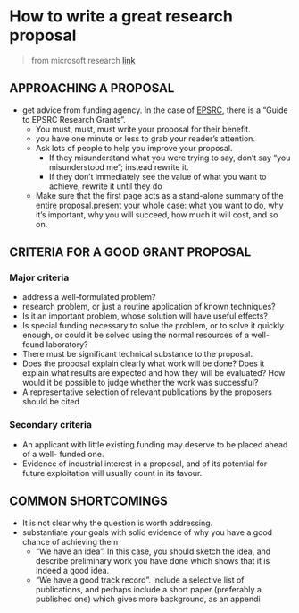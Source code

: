 # How to write a great research proposal
>  from microsoft research [link](https://www.microsoft.com/en-us/research/academic-program/how-to-write-a-great-research-proposal/)
## APPROACHING A PROPOSAL
- get advice from funding agency. In the case of [EPSRC](https://epsrc.ukri.org), there is a “Guide to EPSRC Research Grants”. 
    - You must, must, must write your proposal for their benefit.
    - you have one minute or less to grab your reader’s attention.
    - Ask lots of people to help you improve your proposal.
        - If they misunderstand what you were trying to say, don’t say “you misunderstood me”; instead rewrite it.
        - If they don’t immediately see the value of what you want to achieve, rewrite it until they do
    - Make sure that the first page acts as a stand-alone summary of the entire proposal.present your whole case: what you want to do, why it’s important, why you will succeed, how much it will cost, and so on.
## CRITERIA FOR A GOOD GRANT PROPOSAL    
### Major criteria
- address a well-formulated problem?
- research problem, or just a routine application of known techniques?
- Is it an important problem, whose solution will have useful effects?
- Is special funding necessary to solve the problem, or to solve it quickly enough, or could it be solved using the normal resources of a well-found laboratory?
- There must be significant technical substance to the proposal.
- Does the proposal explain clearly what work will be done? Does it explain what results are expected and how they will be evaluated? How would it be possible to judge whether the work was successful?
- A representative selection of relevant publications by the proposers should be cited
### Secondary criteria
- An applicant with little existing funding may deserve to be placed ahead of a well- funded one. 
- Evidence of industrial interest in a proposal, and of its potential for future exploitation will usually count in its favour. 

## COMMON SHORTCOMINGS
- It is not clear why the question is worth addressing.
- substantiate your goals with solid evidence of why you have a good chance of achieving them
    - “We have an idea”. In this case, you should sketch the idea, and describe preliminary work you have done which shows that it is indeed a good idea. 
    - “We have a good track record”. Include a selective list of publications, and perhaps include a short paper (preferably a published one) which gives more background, as an appendi
